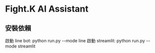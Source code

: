# Fight.K AI Assistant

## 安裝依賴


啟動 line bot: python run.py --mode line
啟動 streamlit: python run.py --mode streamlit